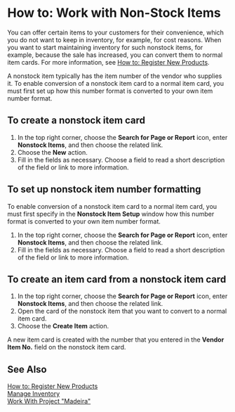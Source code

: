 <properties
                pageTitle="How to: Work with Non-Stock Items| Project “Madeira”"
                description="Describes how to trade items that are not maintained in inventory"
                services="project-madeira"
                documentationCenter=""
                authors="SorenGP"
/>
<tags
    ms.service="project-madeira"
    ms.topic="article"
    ms.devlang="na"
    ms.tgt_pltfrm="na"
    ms.workload="na"
    ms.date="08/18/2016"
    ms.author="SorenGP" />

# How to: Work with Non-Stock Items
You can offer certain items to your customers for their convenience, which you do not want to keep in inventory, for example, for cost reasons. When you want to start maintaining inventory for such nonstock items, for example, because the sale has increased, you can convert them to normal item cards. For more information, see [How to: Register New Products](inventory-how-register-new-products.md).

A nonstock item typically has the item number of the vendor who supplies it. To enable conversion of a nonstock item card to a normal item card, you must first set up how this number format is converted to your own item number format.   

## To create a nonstock item card
1. In the top right corner, choose the **Search for Page or Report** icon, enter **Nonstock Items**, and then choose the related link.
2. Choose the **New** action.
2. Fill in the fields as necessary. Choose a field to read a short description of the field or link to more information.

## To set up nonstock item number formatting
To enable conversion of a nonstock item card to a normal item card, you must first specify in the **Nonstock Item Setup** window how this number format is converted to your own item number format.

1. In the top right corner, choose the **Search for Page or Report** icon, enter **Nonstock Items**, and then choose the related link.
2. Fill in the fields as necessary. Choose a field to read a short description of the field or link to more information.

## To create an item card from a nonstock item card
1. In the top right corner, choose the **Search for Page or Report** icon, enter **Nonstock Items**, and then choose the related link.
2. Open the card of the nonstock item that you want to convert to a normal item card.
3. Choose the **Create Item** action.

A new item card is created with the number that you entered in the **Vendor Item No.** field on the nonstock item card.
 
## See Also
[How to: Register New Products](inventory-how-register-new-products.md)  
[Manage Inventory](inventory-manage-inventory.md)  
[Work With Project "Madeira"](ui-work-product.md)